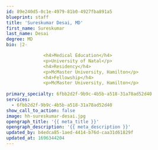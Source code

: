 ```yaml
---
id: 89e240d5-0c1e-4979-81b0-4927fba891a5
blueprint: staff
title: 'Sureskumar Desai, MD'
first_name: Sureskumar
last_name: Desai
degree: MD
bio: |2-

              <h4>Medical Education</h4>
              <p>University of Natal</p>
              <h4>Residency</h4>
              <p>McMaster University, Hamilton</p>
              <h4>Fellowship</h4>
              <p>McMaster University, Hamilton</p>
          
primary_specialty: 6fbb2d2f-9b9c-4b5b-a518-31a78ad52d40
services:
  - 6fbb2d2f-9b9c-4b5b-a518-31a78ad52d40
show_call_to_action: false
image: hh-sureskumar-desai.jpg
opengraph_title: '{{ meta_title }}'
opengraph_description: '{{ meta_description }}'
updated_by: b4edca85-1aed-4414-b76d-caa31d61829f
updated_at: 1696344204
---
```

